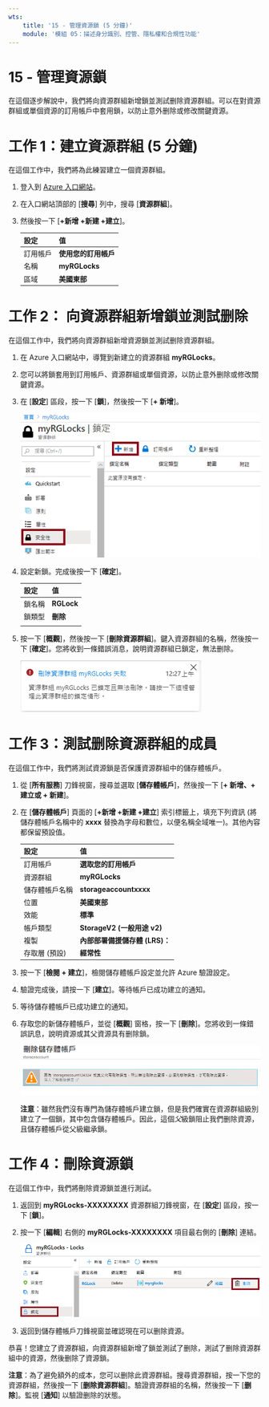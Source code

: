 ```yaml
---
wts:
    title: '15 - 管理資源鎖 (5 分鐘)'
    module: '模組 05：描述身分識別、控管、隱私權和合規性功能'
---
```

# 15 - 管理資源鎖

在這個逐步解說中，我們將向資源群組新增鎖並測試删除資源群組。可以在對資源群組或單個資源的訂用帳戶中套用鎖，以防止意外删除或修改關鍵資源。  

# 工作 1：建立資源群組 (5 分鐘)

在這個工作中，我們將為此練習建立一個資源群組。 

1. 登入到 [Azure 入口網站](https://portal.azure.com)。

2. 在入口網站頂部的 [**搜尋**] 列中，搜尋 [**資源群組**]。 

3. 然後按一下 [**+新增 +新建 +建立**]。 

    | 設定 | 值 |
    | -- | -- |
    | 訂用帳戶 | **使用您的訂用帳戶** |
    | 名稱 | **myRGLocks** |
    | 區域 | **美國東部** |
    

# 工作 2：  向資源群組新增鎖並測試删除

在這個工作中，我們將向資源群組新增資源鎖並測試删除資源群組。 

1. 在 Azure 入口網站中，導覽到新建立的資源群組 **myRGLocks**。

2. 您可以將鎖套用到訂用帳戶、資源群組或單個資源，以防止意外删除或修改關鍵資源。 

3. 在 [**設定**] 區段，按一下 [**鎖**]，然後按一下 [**+ 新增**]。 

    ![顯示 [鎖] 窗格的 myRGLocks 資源群組的螢幕擷取畫面。](../images/1601.png)

4. 設定新鎖。完成後按一下 [**確定**]。 

    | 設定 | 值 |
    | -- | -- |
    | 鎖名稱 | **RGLock** |
    | 鎖類型 | **刪除** |
    | | |

5. 按一下 [**概觀**]，然後按一下 [**刪除資源群組**]。鍵入資源群組的名稱，然後按一下 [**確定**]。您將收到一條錯誤消息，說明資源群組已鎖定，無法删除。

    ![刪除鎖失敗的熒幕擷取畫面。](../images/1602.png)

# 工作 3：測試删除資源群組的成員

在這個工作中，我們將測試資源鎖是否保護資源群組中的儲存體帳戶。 

1. 從 [**所有服務**] 刀鋒視窗，搜尋並選取 [**儲存體帳戶**]，然後按一下 [**+ 新增、+ 建立或 + 新建**]。 

2. 在 [**儲存體帳戶**] 頁面的 [**+新增 +新建 +建立**] 索引標籤上，填充下列資訊 (將儲存體帳戶名稱中的 **xxxx** 替換為字母和數位，以便名稱全域唯一)。其他內容都保留預設值。

    | 設定 | 值 | 
    | --- | --- |
    | 訂用帳戶 | **選取您的訂用帳戶** |
    | 資源群組 | **myRGLocks** |
    | 儲存體帳戶名稱 | **storageaccountxxxx** |
    | 位置 | **美國東部**  |
    | 效能 | **標準** |
    | 帳戶類型 | **StorageV2 (一般用途 v2)** |
    | 複製 | **內部部署備援儲存體 (LRS)：** |
    | 存取層 (預設) | **經常性** |
   

3. 按一下 [**檢閱 + 建立**]，檢閱儲存體帳戶設定並允許 Azure 驗證設定。 

4. 驗證完成後，請按一下 [**建立**]。等待帳戶已成功建立的通知。 

5.  等待儲存體帳戶已成功建立的通知。 

6. 存取您的新儲存體帳戶，並從 [**概觀**] 窗格，按一下 [**刪除**]。您將收到一條錯誤訊息，說明資源或其父資源具有删除鎖。 

    ![刪除儲存體帳戶時出錯的螢幕擷取畫面。](../images/1603.png)

    **注意**：雖然我們沒有專門為儲存體帳戶建立鎖，但是我們確實在資源群組級別建立了一個鎖，其中包含儲存體帳戶。因此，這個*父*級鎖阻止我們删除資源，且儲存體帳戶從父級繼承鎖。

# 工作 4：刪除資源鎖

在這個工作中，我們將刪除資源鎖並進行測試。 

1. 返回到 **myRGLocks-XXXXXXXX** 資源群組刀鋒視窗，在 [**設定**] 區段，按一下 [**鎖**]。
    
2. 按一下 [**編輯**] 右側的 **myRGLocks-XXXXXXXX** 項目最右側的 [**刪除**] 連結。

    ![醒目提示 [删除] 連結的鎖的螢幕擷取畫面。](../images/1604.png)

3. 返回到儲存體帳戶刀鋒視窗並確認現在可以删除資源。

恭喜！您建立了資源群組，向資源群組新增了鎖並測試了删除，測試了删除資源群組中的資源，然後删除了資源鎖。 

**注意**：為了避免額外的成本，您可以删除此資源群組。搜尋資源群組，按一下您的資源群組，然後按一下 [**删除資源群組**]。驗證資源群組的名稱，然後按一下 [**删除**]。監視 [**通知**] 以驗證删除的狀態。
